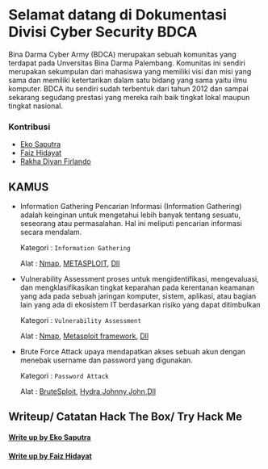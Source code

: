 # Selamat datang di Dokumentasi Divisi Cyber Security BDCA

Bina Darma Cyber Army (BDCA) merupakan sebuah komunitas yang terdapat pada Unversitas Bina Darma Palembang. Komunitas ini sendiri merupakan sekumpulan dari mahasiswa yang memiliki visi dan misi yang sama dan memiliki ketertarikan dalam satu bidang yang sama yaitu ilmu komputer. BDCA itu sendiri sudah terbentuk dari tahun 2012 dan sampai sekarang segudang prestasi yang mereka raih baik tingkat lokal maupun tingkat nasional.

### Kontribusi

- [Eko Saputra](https://www.github.com/ekovegeance)
- [Faiz Hidayat](https://www.github.com/faizH3)
- [Rakha Diyan Firlando](https://www.github.com/bioxxxxx)

## KAMUS

- Information Gathering
  Pencarian Informasi (Information Gathering) adalah keinginan untuk mengetahui lebih banyak tentang sesuatu, seseorang atau permasalahan. Hal ini meliputi pencarian informasi secara mendalam.

  Kategori : `Information Gathering`

  Alat : [Nmap](https://tryhackme.com/room/furthernmap), [METASPLOIT](https://www.offensive-security.com/metasploit-unleashed/information-gathering/), [Dll](https://github.com/dracos-linux/DracOS_VENOMIZER)

- Vulnerability Assessment
  proses untuk mengidentifikasi, mengevaluasi, dan mengklasifikasikan tingkat keparahan pada kerentanan keamanan yang ada pada sebuah jaringan komputer, sistem, aplikasi, atau bagian lain yang ada di ekosistem IT berdasarkan risiko yang dapat ditimbulkan

  Kategori : `Vulnerability Assessment`

  Alat : [Nmap](https://tryhackme.com/room/furthernmap), [Metasploit framework](https://www.offensive-security.com/metasploit-unleashed/), [Dll](https://github.com/dracos-linux/DracOS_VENOMIZER)

- Brute Force Attack
  upaya mendapatkan akses sebuah akun dengan menebak username dan password yang digunakan.

  Kategori : `Password Attack`

  Alat : [BruteSploit](https://github.com/screetsec/BruteSploit), [Hydra](https://www.kali.org/tools/hydra/),[Johnny](https://www.kali.org/tools/johnny/),[John](https://www.kali.org/tools/john/),[Dll](https://github.com/dracos-linux/DracOS_VENOMIZER)

## Writeup/ Catatan Hack The Box/ Try Hack Me
#### [Write up by Eko Saputra](https://writeup.ekovegeance.com/)
#### [Write up by Faiz Hidayat](https://github.com/faizH3/tryhackme)
